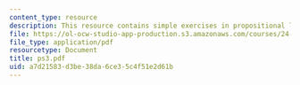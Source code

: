 ```yaml
---
content_type: resource
description: This resource contains simple exercises in propositional logic.
file: https://ol-ocw-studio-app-production.s3.amazonaws.com/courses/24-903-language-and-its-structure-iii-semantics-and-pragmatics-spring-2005/a7d21583d3be38da6ce35c4f51e2d61b_ps3.pdf
file_type: application/pdf
resourcetype: Document
title: ps3.pdf
uid: a7d21583-d3be-38da-6ce3-5c4f51e2d61b
---
```

